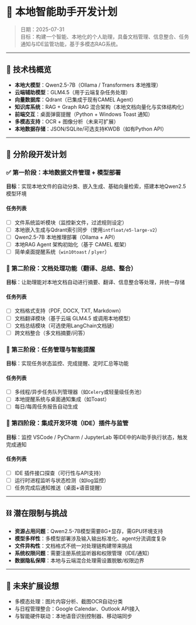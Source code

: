 # 🧠 本地智能助手开发计划

> 日期：2025-07-31  
> 目标：构建一个智能、本地化的个人助理，具备文档管理、信息整合、任务通知与IDE监管功能，基于多模态RAG系统。

---

## 🧩 技术栈概览

- **本地大模型**：Qwen2.5-7B（Ollama / Transformers 本地推理）
- **云端辅助模型**：GLM4.5（用于云端复杂任务处理）
- **向量数据库**：Qdrant（已集成于现有CAMEL Agent）
- **知识库系统**：RAG + Graph RAG 混合架构（本地文档向量化与实体结构化）
- **前端交互**：桌面弹窗提醒（Python + Windows Toast 通知）
- **多模态支持**：OCR + 图像分析（未来可扩展）
- **本地数据存储**：JSON/SQLite/可选支持KWDB（如有Python API）

---

## 🚀 分阶段开发计划

### ✅ 第一阶段：本地数据文件管理 + 模型部署

**目标**：实现本地文件的自动分类、嵌入生成、基础向量检索，搭建本地Qwen2.5模型环境

#### 任务列表

- [ ] 文件系统监听模块（监控新文件，过滤规则设定）
- [ ] 本地嵌入生成与Qdrant索引同步（使用`intfloat/e5-large-v2`）
- [ ] Qwen2.5-7B 本地推理部署（Ollama + API）
- [ ] 本地RAG Agent 架构初始化（基于 CAMEL 框架）
- [ ] 简单桌面提醒系统（`win10toast` / `plyer`）

### 📄 第二阶段：文档处理功能（翻译、总结、整合）

**目标**：让助理能对本地文档自动进行摘要、翻译、信息整合等处理，并统一存储

#### 任务列表

- [ ] 文档格式支持（PDF, DOCX, TXT, Markdown）
- [ ] 文档翻译模块（基于云端 GLM4.5 或调用本地模型）
- [ ] 文档总结模块（可选使用LangChain文档链）
- [ ] 跨文档整合（多文档摘要/问答）

### 🧠 第三阶段：任务管理与智能提醒

**目标**：实现任务状态监控、完成提醒、定时汇总等功能

#### 任务列表

- [ ] 多线程/异步任务队列管理器（如`Celery`或轻量级任务池）
- [ ] 本地提醒系统与桌面通知集成（如Toast）
- [ ] 每日/每周任务报告自动生成

### 🧪 第四阶段：集成开发环境（IDE）插件与监管

**目标**：监控 VSCode / PyCharm / JupyterLab 等IDE中的AI助手执行状态，触发完成通知

#### 任务列表

- [ ] IDE 插件接口探查（可行性与API支持）
- [ ] 运行时进程监听与状态检测（如log监控）
- [ ] 任务完成后通知推送（桌面+语音提醒）

---

## ⛓️ 潜在限制与挑战

- **资源占用问题**：Qwen2.5-7B模型需要8G+显存，需GPU环境支持
- **模型多样性**：多模型部署涉及输入输出标准化、agent分流调度复杂
- **文件异构性**：文档格式不统一对处理链构建带来挑战
- **系统权限问题**：需要注册系统监听器和权限管理（IDE/通知）
- **数据隐私保障**：本地与云端混合处理需设置脱敏/权限边界

---

## 🔮 未来扩展设想

- 多模态处理：图片内容分析、截图OCR自动分类
- 与日程管理整合：Google Calendar、Outlook API接入
- 与智能硬件联动：本地语音识别控制器、移动端同步

